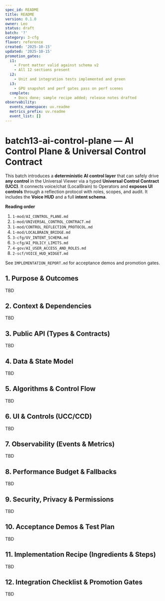 ```yaml
---
spec_id: README
title: README
version: 0.1.0
owner: Leo
status: draft
batch: '?'
category: 3-cfg
flavor: reference
created: '2025-10-15'
updated: '2025-10-15'
promotion_gates:
  i1:
    - Front matter valid against schema v2
    - All 12 sections present
  i2:
    - Unit and integration tests implemented and green
  i3:
    - GPU snapshot and perf gates pass on perf scenes
  complete:
    - Docs done; sample recipe added; release notes drafted
observability:
  events_namespace: uv.readme
  metrics_prefix: uv.readme
  event_list: []
---
```


# batch13-ai-control-plane — AI Control Plane & Universal Control Contract

This batch introduces a **deterministic AI control layer** that can safely drive **any control**
in the Universal Viewer via a typed **Universal Control Contract (UCC)**. It connects voice/chat
(LocalBrain) to Operators and **exposes UI controls** through a reflection protocol with roles,
scopes, and audit. It includes the **Voice HUD** and a full **intent schema**.

**Reading order**
1. `1-mod/AI_CONTROL_PLANE.md`
2. `1-mod/UNIVERSAL_CONTROL_CONTRACT.md`
3. `1-mod/CONTROL_REFLECTION_PROTOCOL.md`
4. `1-mod/LOCALBRAIN_BRIDGE.md`
5. `3-cfg/UV_INTENT_SCHEMA.md`
6. `3-cfg/AI_POLICY_LIMITS.md`
7. `4-gov/AI_USER_ACCESS_AND_ROLES.md`
8. `2-scf/VOICE_HUD_WIDGET.md`

See `IMPLEMENTATION_REPORT.md` for acceptance demos and promotion gates.

## 1. Purpose & Outcomes
TBD


## 2. Context & Dependencies
TBD


## 3. Public API (Types & Contracts)
TBD


## 4. Data & State Model
TBD


## 5. Algorithms & Control Flow
TBD


## 6. UI & Controls (UCC/CCD)
TBD


## 7. Observability (Events & Metrics)
TBD


## 8. Performance Budget & Fallbacks
TBD


## 9. Security, Privacy & Permissions
TBD


## 10. Acceptance Demos & Test Plan
TBD


## 11. Implementation Recipe (Ingredients & Steps)
TBD


## 12. Integration Checklist & Promotion Gates
TBD
